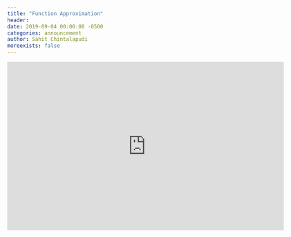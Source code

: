 ```yaml
---
title: "Function Approximation"
header:
date: 2019-09-04 00:00:00 -0500
categories: announcement
author: Sahit Chintalapudi
moreexists: false
---
```

<!--embedded slides should have width="640" height="389" -->
<iframe src="https://docs.google.com/presentation/d/e/2PACX-1vS3xK70qwGBkptNgd6U8H6i1-XH5To3VIy4ymk2YC4f-AdVaMeDa1eHKMC4IZIwGRvOuKOBy_QbXBXn/embed?start=false&loop=false&delayms=3000" frameborder="0" width="640" height="389" allowfullscreen="true" mozallowfullscreen="true" webkitallowfullscreen="true"></iframe>
